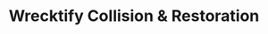 ---
title: "Wrecktify Collision & Restoration"
url: /new-glarus/wrecktify-collision-und-restoration/
shop: Autowerkstatt
---